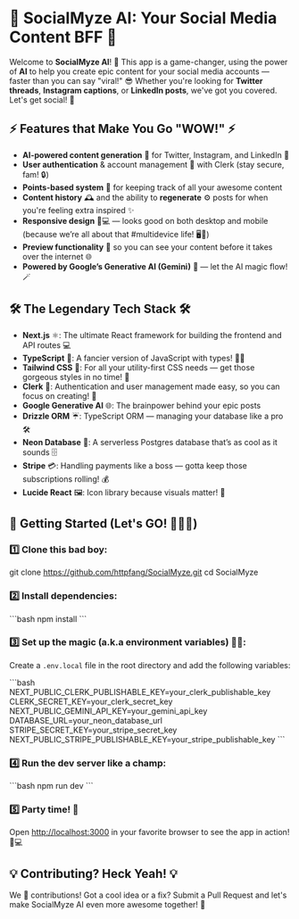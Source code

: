 
# 🎉 **SocialMyze AI: Your Social Media Content BFF** 🎉

Welcome to **SocialMyze AI**! 🚀 This app is a game-changer, using the power of **AI** to help you create epic content for your social media accounts — faster than you can say "viral!" 😎 Whether you're looking for **Twitter threads**, **Instagram captions**, or **LinkedIn posts**, we've got you covered. Let's get social! 💬

## ⚡️ **Features that Make You Go "WOW!"** ⚡️
- **AI-powered content generation** 🤖 for Twitter, Instagram, and LinkedIn 💬
- **User authentication** & account management 🔐 with Clerk (stay secure, fam! 🔒)
- **Points-based system** 🎯 for keeping track of all your awesome content
- **Content history** 🕰️ and the ability to **regenerate** ⚙️ posts for when you're feeling extra inspired ✨
- **Responsive design** 📱💻 — looks good on both desktop and mobile (because we’re all about that #multidevice life! 🖥️📲)
- **Preview functionality** 👀 so you can see your content before it takes over the internet 🌐
- **Powered by Google’s Generative AI (Gemini)** 🧠 — let the AI magic flow! 🪄

## 🛠️ **The Legendary Tech Stack** 🛠️
- **Next.js** ⚛️: The ultimate React framework for building the frontend and API routes 💻
- **TypeScript** 💙: A fancier version of JavaScript with types! 🧑‍💻
- **Tailwind CSS** 💨: For all your utility-first CSS needs — get those gorgeous styles in no time! 🎨
- **Clerk** 🔐: Authentication and user management made easy, so you can focus on creating! 🚀
- **Google Generative AI** 🌐: The brainpower behind your epic posts
- **Drizzle ORM** ☔️: TypeScript ORM — managing your database like a pro 🛠️
- **Neon Database** 🌈: A serverless Postgres database that’s as cool as it sounds 🗄️
- **Stripe** 💳: Handling payments like a boss — gotta keep those subscriptions rolling! 💰
- **Lucide React** 🖼️: Icon library because visuals matter! 🎉

## 🚀 **Getting Started (Let's GO! 🏃‍♂️💨)**

### 1️⃣ **Clone this bad boy:**


git clone https://github.com/httpfang/SocialMyze.git
cd SocialMyze


### 2️⃣ **Install dependencies:**

\`\`\`bash
npm install
\`\`\`

### 3️⃣ **Set up the magic (a.k.a environment variables) 🧙‍♂️:**

Create a `.env.local` file in the root directory and add the following variables:

\`\`\`bash
NEXT_PUBLIC_CLERK_PUBLISHABLE_KEY=your_clerk_publishable_key
CLERK_SECRET_KEY=your_clerk_secret_key
NEXT_PUBLIC_GEMINI_API_KEY=your_gemini_api_key
DATABASE_URL=your_neon_database_url
STRIPE_SECRET_KEY=your_stripe_secret_key
NEXT_PUBLIC_STRIPE_PUBLISHABLE_KEY=your_stripe_publishable_key
\`\`\`

### 4️⃣ **Run the dev server like a champ:**

\`\`\`bash
npm run dev
\`\`\`

### 5️⃣ **Party time! 🎉**

Open [http://localhost:3000](http://localhost:3000) in your favorite browser to see the app in action! 🎈💻

## 💡 **Contributing? Heck Yeah!** 💡

We 💖 contributions! Got a cool idea or a fix? Submit a Pull Request and let's make SocialMyze AI even more awesome together! 🚀
